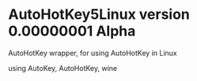 # AutoHotKey5Linux version 0.00000001 Alpha
AutoHotKey wrapper, for using AutoHotKey in Linux  

using AutoKey, AutoHotKey, wine

